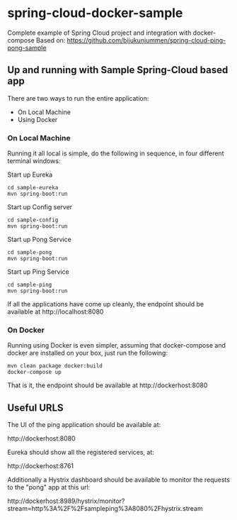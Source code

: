 # spring-cloud-docker-sample
Complete example of Spring Cloud project and integration with docker-compose
Based on:
https://github.com/bijukunjummen/spring-cloud-ping-pong-sample

## Up and running with Sample Spring-Cloud based app

There are two ways to run the entire application:

* On Local Machine
* Using Docker

### On Local Machine
Running it all local is simple, do the following in sequence, in four different terminal windows:

Start up Eureka
```
cd sample-eureka
mvn spring-boot:run
```

Start up Config server
```
cd sample-config
mvn spring-boot:run
```

Start up Pong Service
```
cd sample-pong
mvn spring-boot:run
```

Start up Ping Service
```
cd sample-ping
mvn spring-boot:run
```

If all the applications have come up cleanly, the endpoint should be available at http://localhost:8080

### On Docker
Running using Docker is even simpler, assuming that docker-compose and docker are installed on your box, just run the following:
```
mvn clean package docker:build
docker-compose up
```

That is it, the endpoint should be available at http://dockerhost:8080


## Useful URLS
The UI of the ping application should be available at:

http://dockerhost:8080

Eureka should show all the registered services, at:

http://dockerhost:8761

Additionally a Hystrix dashboard should be available to monitor the requests to the "pong" app at this url:

http://dockerhost:8989/hystrix/monitor?stream=http%3A%2F%2Fsampleping%3A8080%2Fhystrix.stream
